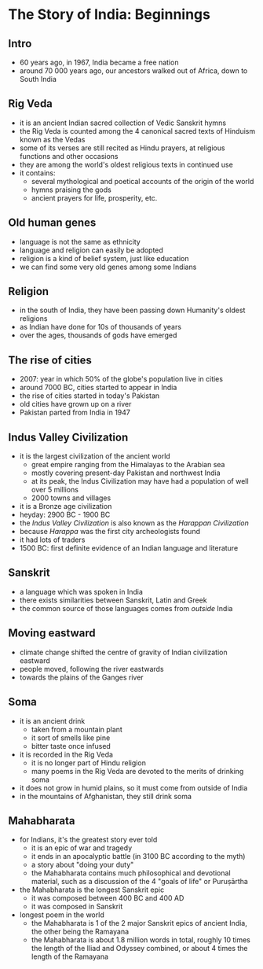 # The Story of India: Beginnings

## Intro
* 60 years ago, in 1967, India became a free nation
* around 70 000 years ago, our ancestors walked out of Africa, down to South India

## Rig Veda
* it is an ancient Indian sacred collection of Vedic Sanskrit hymns
* the Rig Veda is counted among the 4 canonical sacred texts of Hinduism known as the Vedas
* some of its verses are still recited as Hindu prayers, at religious functions and other occasions 
* they are among the world's oldest religious texts in continued use
* it contains:
  * several mythological and poetical accounts of the origin of the world
  * hymns praising the gods
  * ancient prayers for life, prosperity, etc.

## Old human genes
* language is not the same as ethnicity
* language and religion can easily be adopted
* religion is a kind of belief system, just like education
* we can find some very old genes among some Indians

## Religion
* in the south of India, they have been passing down Humanity's oldest religions
* as Indian have done for 10s of thousands of years
* over the ages, thousands of gods have emerged

## The rise of cities
* 2007: year in which 50% of the globe's population live in cities
* around 7000 BC, cities started to appear in India
* the rise of cities started in today's Pakistan
* old cities have grown up on a river
* Pakistan parted from India in 1947

## Indus Valley Civilization
* it is the largest civilization of the ancient world
  * great empire ranging from the Himalayas to the Arabian sea
  * mostly covering present-day Pakistan and northwest India
  * at its peak, the Indus Civilization may have had a population of well over 5 millions
  * 2000 towns and villages
* it is a Bronze age civilization
* heyday: 2900 BC - 1900 BC
* the *Indus Valley Civilization* is also known as the *Harappan Civilization*
* because *Harappa* was the first city archeologists found
* it had lots of traders
* 1500 BC: first definite evidence of an Indian language and literature

## Sanskrit
* a language which was spoken in India
* there exists similarities between Sanskrit, Latin and Greek
* the common source of those languages comes from *outside* India

## Moving eastward
* climate change shifted the centre of gravity of Indian civilization eastward
* people moved, following the river eastwards
* towards the plains of the Ganges river

## Soma
* it is an ancient drink
  * taken from a mountain plant
  * it sort of smells like pine
  * bitter taste once infused
* it is recorded in the Rig Veda
  * it is no longer part of Hindu religion
  * many poems in the Rig Veda are devoted to the merits of drinking soma
* it does not grow in humid plains, so it must come from outside of India
* in the mountains of Afghanistan, they still drink soma

## Mahabharata
* for Indians, it's the greatest story ever told
  * it is an epic of war and tragedy
  * it ends in an apocalyptic battle (in 3100 BC according to the myth)
  * a story about "doing your duty"
  * the Mahabharata contains much philosophical and devotional material, such as a discussion of the 4 "goals of life" or Puruṣārtha
* the Mahabharata is the longest Sanskrit epic
  * it was composed between 400 BC and 400 AD
  * it was composed in Sanskrit
* longest poem in the world
  * the Mahabharata is 1 of the 2 major Sanskrit epics of ancient India, the other being the Ramayana
  * the Mahabharata is about 1.8 million words in total, roughly 10 times the length of the Iliad and Odyssey combined, or about 4 times the length of the Ramayana

